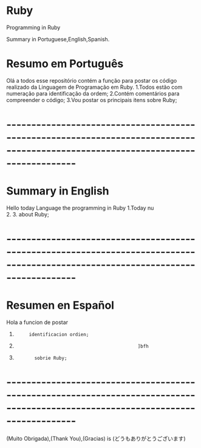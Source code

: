 # Ruby
Programming  in Ruby 


Summary in Portuguese,English,Spanish.

# Resumo em Português
Olá a todos esse repositório contém a função para postar os código realizado da Linguagem de Programação em Ruby.
1.Todos estão com numeração para identificação da ordem;
2.Contém comentários para compreender o código;
3.Vou postar os principais itens sobre Ruby;

# --------------------------------------------------------------------------------------------------------------------------------
# Summary in English
Hello today     Language the programming in Ruby
1.Today  nu       
2.
3.                     about Ruby;
# --------------------------------------------------------------------------------------------------------------------------------
# Resumen en Español
Hola    a funcion de postar 
1.          identificacion ordien;
2.                                                  ]bfh
3.            sobrie Ruby;                                              
# --------------------------------------------------------------------------------------------------------------------------------
(Muito Obrigada),(Thank You),(Gracias) is (どうもありがとうございます)
